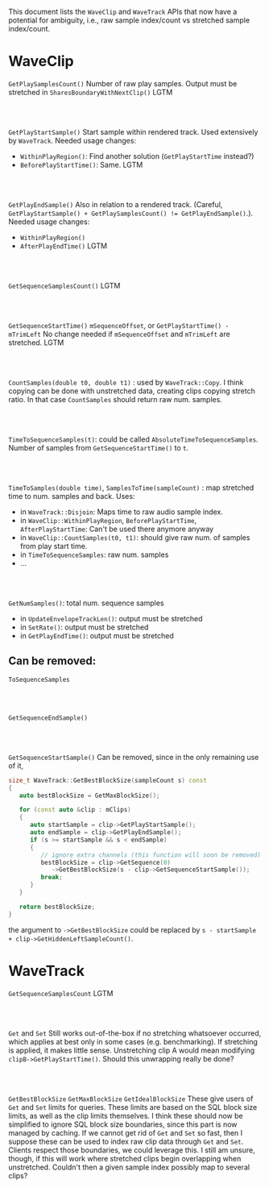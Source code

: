 This document lists the `WaveClip` and `WaveTrack` APIs that now have a potential for ambiguity, i.e., raw sample index/count vs stretched sample index/count.

# WaveClip

`GetPlaySamplesCount()`
Number of raw play samples.
Output must be stretched in `SharesBoundaryWithNextClip()`
LGTM

<br/>
<br/>

`GetPlayStartSample()`
Start sample within rendered track. Used extensively by `WaveTrack`.
Needed usage changes:
* `WithinPlayRegion()`: Find another solution (`GetPlayStartTime` instead?)
* `BeforePlayStartTime()`: Same.
LGTM

<br/>
<br/>

`GetPlayEndSample()`
Also in relation to a rendered track. (Careful, `GetPlayStartSample() + GetPlaySamplesCount() != GetPlayEndSample()`.).
Needed usage changes:
* `WithinPlayRegion()`
* `AfterPlayEndTime()`
LGTM

<br/>
<br/>

`GetSequenceSamplesCount()`
LGTM

<br/>
<br/>

`GetSequenceStartTime()`
`mSequenceOffset`, or `GetPlayStartTime() - mTrimLeft`
No change needed if `mSequenceOffset` and `mTrimLeft` are stretched.
LGTM

<br/>
<br/>

`CountSamples(double t0, double t1)` : used by `WaveTrack::Copy`. I think copying can be done with unstretched data, creating clips copying stretch ratio. In that case `CountSamples` should return raw num. samples.

<br/>
<br/>

`TimeToSequenceSamples(t)`: could be called `AbsoluteTimeToSequenceSamples`. Number of samples from `GetSequenceStartTime()` to `t`.

<br/>
<br/>

`TimeToSamples(double time)`, `SamplesToTime(sampleCount)` : map stretched time to num. samples and back. Uses:
* in `WaveTrack::Disjoin`: Maps time to raw audio sample index.
* in `WaveClip::WithinPlayRegion`, `BeforePlayStartTime`, `AfterPlayStartTime`: Can't be used there anymore anyway
* in `WaveClip::CountSamples(t0, t1)`: should give raw num. of samples from play start time.
* in `TimeToSequenceSamples`: raw num. samples
* ...

<br/>
<br/>

`GetNumSamples()`: total num. sequence samples
* in `UpdateEnvelopeTrackLen()`: output must be stretched
* in `SetRate()`: output must be stretched
* in `GetPlayEndTime()`: output must be stretched

## Can be removed:

`ToSequenceSamples`

<br/>
<br/>

`GetSequenceEndSample()`

<br/>
<br/>

`GetSequenceStartSample()`
Can be removed, since in the only remaining use of it,
```cpp
size_t WaveTrack::GetBestBlockSize(sampleCount s) const
{
   auto bestBlockSize = GetMaxBlockSize();

   for (const auto &clip : mClips)
   {
      auto startSample = clip->GetPlayStartSample();
      auto endSample = clip->GetPlayEndSample();
      if (s >= startSample && s < endSample)
      {
         // ignore extra channels (this function will soon be removed)
         bestBlockSize = clip->GetSequence(0)
            ->GetBestBlockSize(s - clip->GetSequenceStartSample());
         break;
      }
   }

   return bestBlockSize;
}
```
the argument to `->GetBestBlockSize` could be replaced by `s - startSample + clip->GetHiddenLeftSampleCount()`.

# WaveTrack

`GetSequenceSamplesCount`
LGTM

<br/>
<br/>

`Get` and `Set`
Still works out-of-the-box if no stretching whatsoever occurred, which applies at best only in some cases (e.g. benchmarking).
If stretching is applied, it makes little sense. Unstretching clip A would mean modifying `clipB->GetPlayStartTime()`. Should this unwrapping really be done?

<br/>
<br/>

`GetBestBlockSize`
`GetMaxBlockSize`
`GetIdealBlockSize`
These give users of `Get` and `Set` limits for queries. These limits are based on the SQL block size limits, as well as the clip limits themselves.
I think these should now be simplified to ignore SQL block size boundaries, since this part is now managed by caching.
If we cannot get rid of `Get` and `Set` so fast, then I suppose these can be used to index raw clip data through `Get` and `Set`. Clients respect those boundaries, we could leverage this.
I still am unsure, though, if this will work where stretched clips begin overlapping when unstretched. Couldn't then a given sample index possibly map to several clips?

